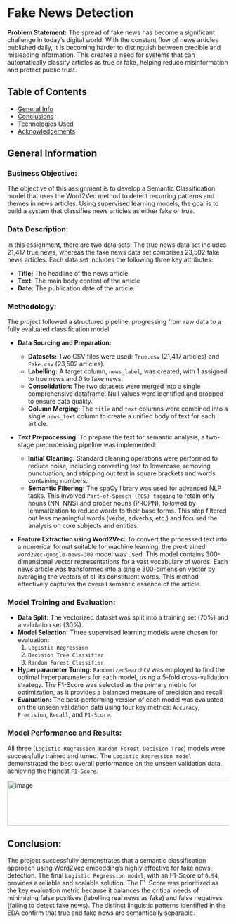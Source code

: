 # Fake News Detection 
**Problem Statement:** 
The spread of fake news has become a significant challenge in today’s digital world. With the constant flow of news articles published daily, it is becoming harder to distinguish between credible and misleading information. This creates a need for systems that can automatically classify articles as true or fake, helping reduce misinformation and protect public trust.

## Table of Contents
* [General Info](#general-information)
* [Conclusions](#conclusions)
* [Technologies Used](#technologies-used)
* [Acknowledgements](#acknowledgements)

<!-- You can include any other section that is pertinent to your problem -->

## General Information
  ### Business Objective:
  The objective of this assignment is to develop a Semantic Classification model that uses the Word2Vec method to detect recurring patterns and themes in news articles. Using supervised learning models, the goal is to build a system that classifies news articles as either fake or true.

  ### Data Description: 
  In this assignment, there are two data sets: The true news data set includes 21,417 true news, whereas the fake news data set comprises 23,502 fake news articles. Each data set includes the following three key attributes:
  - **Title:** The headline of the news article
  - **Text:** The main body content of the article
  - **Date:** The publication date of the article

  ### Methodology: 
  The project followed a structured pipeline, progressing from raw data to a fully evaluated classification model.

  -	**Data Sourcing and Preparation:**
    - **Datasets:** Two CSV files were used: `True.csv` (21,417 articles) and `Fake.csv` (23,502 articles).
    - **Labelling:** A target column, `news_label`, was created, with 1 assigned to true news and 0 to fake news.
    - **Consolidation:** The two datasets were merged into a single comprehensive dataframe. Null values were identified and dropped to ensure data quality.
    - **Column Merging:** The `title` and `text` columns were combined into a single `news_text` column to create a unified body of text for each article.

  - **Text Preprocessing:**  To prepare the text for semantic analysis, a two-stage preprocessing pipeline was implemented:
    - **Initial Cleaning:** Standard cleaning operations were performed to reduce noise, including converting text to lowercase, removing punctuation, and stripping out text in square brackets and words containing numbers.
    - **Semantic Filtering:** The spaCy library was used for advanced NLP tasks. This involved `Part-of-Speech (POS) tagging` to retain only nouns (NN, NNS) and proper nouns (PROPN), followed by lemmatization to reduce words to their base forms. This step filtered out less meaningful words (verbs, adverbs, etc.) and focused the analysis on core subjects and entities.

  - **Feature Extraction using Word2Vec:** To convert the processed text into a numerical format suitable for machine learning, the pre-trained `word2vec-google-news-300` model was used. This model contains 300-dimensional vector representations for a vast vocabulary of words. Each news article was transformed into a single 300-dimension vector by averaging the vectors of all its constituent words. This method effectively captures the overall semantic essence of the article.

### Model Training and Evaluation:
- **Data Split:** The vectorized dataset was split into a training set (70%) and a validation set (30%).
- **Model Selection:** Three supervised learning models were chosen for evaluation:
  1.	`Logistic Regression`
  2.	`Decision Tree Classifier`
  3.	`Random Forest Classifier`
- **Hyperparameter Tuning:** `RandomizedSearchCV` was employed to find the optimal hyperparameters for each model, using a 5-fold cross-validation strategy. The F1-Score was selected as the primary metric for optimization, as it provides a balanced measure of precision and recall.
- **Evaluation:** The best-performing version of each model was evaluated on the unseen validation data using four key metrics: `Accuracy`, `Precision`, `Recall`, and `F1-Score`.

### Model Performance and Results:
All three (`Logistic Regression`, `Random Forest`, `Decision Tree`) models were successfully trained and tuned. The `Logistic Regression model` demonstrated the best overall performance on the unseen validation data, achieving the highest `F1-Score`.

<img width="748" height="102" alt="image" src="https://github.com/user-attachments/assets/23c02289-add4-4c89-b7ea-1bdcf42a0eab" />

## Conclusion: 
The project successfully demonstrates that a semantic classification approach using Word2Vec embedding’s highly effective for fake news detection. The final `Logistic Regression model`, with an F1-Score of `0.94`, provides a reliable and scalable solution. The F1-Score was prioritized as the key evaluation metric because it balances the critical needs of minimizing false positives (labelling real news as fake) and false negatives (failing to detect fake news). The distinct linguistic patterns identified in the EDA confirm that true and fake news are semantically separable.

